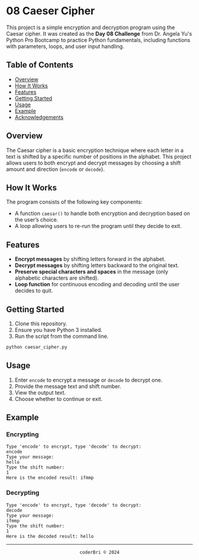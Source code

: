 # 08 Caeser Cipher

This project is a simple encryption and decryption program using the Caesar cipher. It was created as the **Day 08 Challenge** from Dr. Angela Yu's Python Pro Bootcamp to practice Python fundamentals, including functions with parameters, loops, and user input handling. 

## Table of Contents
- [Overview](#overview)
- [How It Works](#how-it-works)
- [Features](#features)
- [Getting Started](#getting-started)
- [Usage](#usage)
- [Example](#example)
- [Acknowledgements](#acknowledgements)

## Overview
The Caesar cipher is a basic encryption technique where each letter in a text is shifted by a specific number of positions in the alphabet. This project allows users to both encrypt and decrypt messages by choosing a shift amount and direction (`encode` or `decode`).

## How It Works
The program consists of the following key components:
- A function `caesar()` to handle both encryption and decryption based on the user’s choice.
- A loop allowing users to re-run the program until they decide to exit.

## Features
- **Encrypt messages** by shifting letters forward in the alphabet.
- **Decrypt messages** by shifting letters backward to the original text.
- **Preserve special characters and spaces** in the message (only alphabetic characters are shifted).
- **Loop function** for continuous encoding and decoding until the user decides to quit.

## Getting Started
1. Clone this repository.
2. Ensure you have Python 3 installed.
3. Run the script from the command line.

```bash
python caesar_cipher.py
```

## Usage
1. Enter `encode` to encrypt a message or `decode` to decrypt one.
2. Provide the message text and shift number.
3. View the output text.
4. Choose whether to continue or exit.

## Example

### Encrypting
```plaintext
Type 'encode' to encrypt, type 'decode' to decrypt:
encode
Type your message:
hello
Type the shift number:
1
Here is the encoded result: ifmmp
```

### Decrypting
```plaintext
Type 'encode' to encrypt, type 'decode' to decrypt:
decode
Type your message:
ifmmp
Type the shift number:
1
Here is the decoded result: hello
```

---
<section align="center">
  <code>coderBri © 2024</code>
</section>
